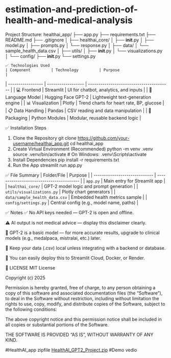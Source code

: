 # estimation-and-prediction-of-health-and-medical-analysis

Project Structure:
healthai_app/
├── app.py
├── requirements.txt
├── README.md
├── .gitignore
│
├── healthai_core/
│   ├── __init__.py
│   ├── model.py
│   ├── prompts.py
│   └── response.py
│
├── data/
│   └── sample_health_data.csv
│
├── utils/
│   ├── __init__.py
│   └── visualizations.py
│
└── config/
    ├── __init__.py
    └── settings.py

    ✅ Technologies Used
    | Component         | Technology         | Purpose                                  |
| ----------------- | ------------------ | ---------------------------------------- |
| 💻 Frontend       | Streamlit          | UI for chatbot, analytics, and inputs    |
| 🧠 Language Model | Hugging Face GPT-2 | Lightweight text-generation engine       |
| 📊 Visualization  | Plotly             | Trend charts for heart rate, BP, glucose |
| 📋 Data Handling  | Pandas             | CSV reading and data manipulation        |
| 🔧 Packaging      | Python Modules     | Modular, reusable backend logic          |

✅ Installation Steps
1. Clone the Repository
git clone https://github.com/your-username/healthai_app.git
cd healthai_app
2. Create Virtual Environment (Recommended)
python -m venv .venv
source .venv/bin/activate   # On Windows: .venv\Scripts\activate
3. Install Dependencies
pip install -r requirements.txt
4. Run the App
streamlit run app.py

✅ File Summary
| Folder/File                   | Purpose                                  |
| ----------------------------- | ---------------------------------------- |
| `app.py`                      | Main entry for Streamlit app             |
| `healthai_core/`              | GPT-2 model logic and prompt generation  |
| `utils/visualizations.py`     | Plotly chart generators                  |
| `data/sample_health_data.csv` | Embedded health metrics sample           |
| `config/settings.py`          | Central config (e.g., model name, paths) |

✅ Notes
✅ No API keys needed — GPT-2 is open and offline.

⚠️ AI output is not medical advice — display this disclaimer clearly.

🧠 GPT-2 is a basic model — for more accurate results, upgrade to clinical models (e.g., medalpaca, mistralai, etc.) later.

📁 Keep your data (.csv) local unless integrating with a backend or database.

🚀 You can easily deploy this to Streamlit Cloud, Docker, or Render.

📄 LICENSE
MIT License

Copyright (c) 2025 

Permission is hereby granted, free of charge, to any person obtaining a copy of this software and associated documentation files (the “Software”), to deal in the Software without restriction, including without limitation the rights to use, copy, modify, and distribute copies of the Software, subject to the following conditions:

The above copyright notice and this permission notice shall be included in all copies or substantial portions of the Software.

THE SOFTWARE IS PROVIDED “AS IS”, WITHOUT WARRANTY OF ANY KIND.

#HealthAI_app zipfile 
[HealthAI_GPT2_Project.zip](https://github.com/user-attachments/files/20981184/HealthAI_GPT2_Project.zip)
#Demo vedio

